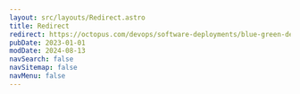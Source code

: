 ```yaml
---
layout: src/layouts/Redirect.astro
title: Redirect
redirect: https://octopus.com/devops/software-deployments/blue-green-deployment/
pubDate: 2023-01-01
modDate: 2024-08-13
navSearch: false
navSitemap: false
navMenu: false
---
```

